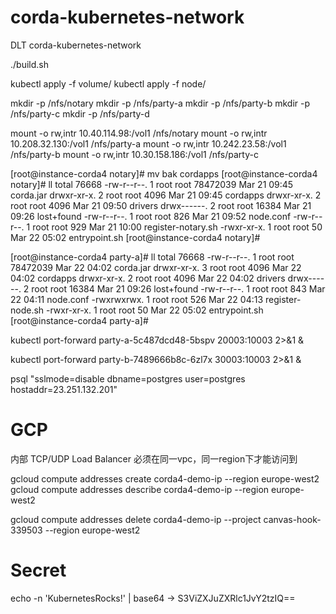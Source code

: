 # corda-kubernetes-network
DLT corda-kubernetes-network

./build.sh

kubectl apply -f volume/
kubectl apply -f node/

mkdir -p /nfs/notary
mkdir -p /nfs/party-a
mkdir -p /nfs/party-b
mkdir -p /nfs/party-c
mkdir -p /nfs/party-d

mount -o rw,intr 10.40.114.98:/vol1 /nfs/notary
mount -o rw,intr 10.208.32.130:/vol1 /nfs/party-a
mount -o rw,intr 10.242.23.58:/vol1 /nfs/party-b
mount -o rw,intr 10.30.158.186:/vol1 /nfs/party-c

[root@instance-corda4 notary]# mv bak  cordapps
[root@instance-corda4 notary]# ll
total 76668
-rw-r--r--. 1 root root 78472039 Mar 21 09:45 corda.jar
drwxr-xr-x. 2 root root     4096 Mar 21 09:45 cordapps
drwxr-xr-x. 2 root root     4096 Mar 21 09:50 drivers
drwx------. 2 root root    16384 Mar 21 09:26 lost+found
-rw-r--r--. 1 root root      826 Mar 21 09:52 node.conf
-rw-r--r--. 1 root root      929 Mar 21 10:00 register-notary.sh
-rwxr-xr-x. 1 root root       50 Mar 22 05:02 entrypoint.sh
[root@instance-corda4 notary]# 

[root@instance-corda4 party-a]# ll
total 76668
-rw-r--r--. 1 root root 78472039 Mar 22 04:02 corda.jar
drwxr-xr-x. 3 root root     4096 Mar 22 04:02 cordapps
drwxr-xr-x. 2 root root     4096 Mar 22 04:02 drivers
drwx------. 2 root root    16384 Mar 21 09:26 lost+found
-rw-r--r--. 1 root root      843 Mar 22 04:11 node.conf
-rwxrwxrwx. 1 root root      526 Mar 22 04:13 register-node.sh
-rwxr-xr-x. 1 root root       50 Mar 22 05:02 entrypoint.sh
[root@instance-corda4 party-a]# 

kubectl port-forward party-a-5c487dcd48-5bspv 20003:10003  2>&1 &

kubectl port-forward party-b-7489666b8c-6zl7x 30003:10003  2>&1 &

psql "sslmode=disable dbname=postgres user=postgres hostaddr=23.251.132.201"

# GCP
内部 TCP/UDP Load Balancer
必须在同一vpc，同一region下才能访问到

gcloud compute addresses create corda4-demo-ip --region europe-west2
gcloud compute addresses describe corda4-demo-ip --region europe-west2

gcloud compute addresses delete corda4-demo-ip --project canvas-hook-339503 --region europe-west2


# Secret
echo -n 'KubernetesRocks!' | base64
 ->   S3ViZXJuZXRlc1JvY2tzIQ==

